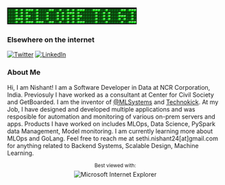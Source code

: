 ![Welcome to the GitHub profile of Nishant Sethi](https://raw.githubusercontent.com/nishantsethi/nishantsethi/main/kk.gif)

### Elsewhere on the internet

[![Twitter](https://user-images.githubusercontent.com/282759/84680160-40c90c80-af00-11ea-8390-bb86858c5fa5.png)](https://twitter.com/sethinishant) 
[![LinkedIn](https://user-images.githubusercontent.com/282759/84680162-4161a300-af00-11ea-912c-8f32e5cc1676.png)](https://linkedin.com/in/nishse)

### About Me

Hi, I am Nishant! I am a Software Developer in Data at NCR Corporation, India. Previosuly I have worked as a consultant at Center for Civil Society and GetBoarded. I am the inventor of [@MLSystems](https://github.com/mlsystems-io) and [Technokick](https://www.technokick.com). At my Job, I have designed and developed multiple applications and was resposible for automation and monitoring of various on-prem servers and apps. Products I have worked on includes MLOps, Data Science, PySpark data Management, Model monitoring. I am currently learning more about MLOps and GoLang. Feel free to reach me at sethi.nishant24[at]gmail.com for anything related to Backend Systems, Scalable Design, Machine Learning. 


<div align="center">

<sup>Best viewed with:</sup><br />![Microsoft Internet Explorer](https://user-images.githubusercontent.com/282759/84683523-52f97980-af05-11ea-9da0-639e1c368536.gif)

</div>

